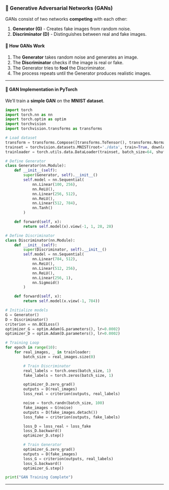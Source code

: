 ### **📌 Generative Adversarial Networks (GANs)**
GANs consist of two networks **competing** with each other:
1. **Generator (G)** - Creates fake images from random noise.
2. **Discriminator (D)** - Distinguishes between real and fake images.

#### **📍 How GANs Work**
1. The **Generator** takes random noise and generates an image.
2. The **Discriminator** checks if the image is real or fake.
3. The Generator tries to **fool** the Discriminator.
4. The process repeats until the Generator produces realistic images.

---

#### **📍 GAN Implementation in PyTorch**
We’ll train a **simple GAN** on the **MNIST dataset**.

```python
import torch
import torch.nn as nn
import torch.optim as optim
import torchvision
import torchvision.transforms as transforms

# Load dataset
transform = transforms.Compose([transforms.ToTensor(), transforms.Normalize((0.5,), (0.5,))])
trainset = torchvision.datasets.MNIST(root='./data', train=True, download=True, transform=transform)
trainloader = torch.utils.data.DataLoader(trainset, batch_size=64, shuffle=True)

# Define Generator
class Generator(nn.Module):
    def __init__(self):
        super(Generator, self).__init__()
        self.model = nn.Sequential(
            nn.Linear(100, 256),
            nn.ReLU(),
            nn.Linear(256, 512),
            nn.ReLU(),
            nn.Linear(512, 784),
            nn.Tanh()
        )

    def forward(self, x):
        return self.model(x).view(-1, 1, 28, 28)

# Define Discriminator
class Discriminator(nn.Module):
    def __init__(self):
        super(Discriminator, self).__init__()
        self.model = nn.Sequential(
            nn.Linear(784, 512),
            nn.ReLU(),
            nn.Linear(512, 256),
            nn.ReLU(),
            nn.Linear(256, 1),
            nn.Sigmoid()
        )

    def forward(self, x):
        return self.model(x.view(-1, 784))

# Initialize models
G = Generator()
D = Discriminator()
criterion = nn.BCELoss()
optimizer_G = optim.Adam(G.parameters(), lr=0.0002)
optimizer_D = optim.Adam(D.parameters(), lr=0.0002)

# Training Loop
for epoch in range(10):
    for real_images, _ in trainloader:
        batch_size = real_images.size(0)

        # Train Discriminator
        real_labels = torch.ones(batch_size, 1)
        fake_labels = torch.zeros(batch_size, 1)

        optimizer_D.zero_grad()
        outputs = D(real_images)
        loss_real = criterion(outputs, real_labels)

        noise = torch.randn(batch_size, 100)
        fake_images = G(noise)
        outputs = D(fake_images.detach())
        loss_fake = criterion(outputs, fake_labels)

        loss_D = loss_real + loss_fake
        loss_D.backward()
        optimizer_D.step()

        # Train Generator
        optimizer_G.zero_grad()
        outputs = D(fake_images)
        loss_G = criterion(outputs, real_labels)
        loss_G.backward()
        optimizer_G.step()

print("GAN Training Complete")
```

---
